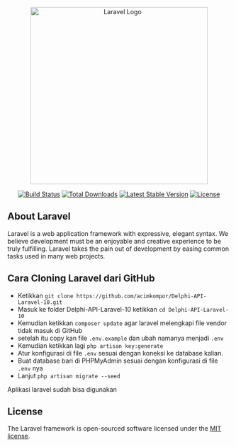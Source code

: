 <p align="center"><a href="https://laravel.com" target="_blank"><img src="https://raw.githubusercontent.com/laravel/art/master/logo-lockup/5%20SVG/2%20CMYK/1%20Full%20Color/laravel-logolockup-cmyk-red.svg" width="400" alt="Laravel Logo"></a></p>

<p align="center">
<a href="https://github.com/laravel/framework/actions"><img src="https://github.com/laravel/framework/workflows/tests/badge.svg" alt="Build Status"></a>
<a href="https://packagist.org/packages/laravel/framework"><img src="https://img.shields.io/packagist/dt/laravel/framework" alt="Total Downloads"></a>
<a href="https://packagist.org/packages/laravel/framework"><img src="https://img.shields.io/packagist/v/laravel/framework" alt="Latest Stable Version"></a>
<a href="https://packagist.org/packages/laravel/framework"><img src="https://img.shields.io/packagist/l/laravel/framework" alt="License"></a>
</p>

## About Laravel

Laravel is a web application framework with expressive, elegant syntax. We believe development must be an enjoyable and creative experience to be truly fulfilling. Laravel takes the pain out of development by easing common tasks used in many web projects.

## Cara Cloning Laravel dari GitHub

-   Ketikkan `git clone https://github.com/acimkompor/Delphi-API-Laravel-10.git`
-   Masuk ke folder Delphi-API-Laravel-10 ketikkan `cd Delphi-API-Laravel-10`
-   Kemudian ketikkan `composer update` agar laravel melengkapi file vendor tidak masuk di GitHub
-   setelah itu copy kan file `.env.example` dan ubah namanya menjadi `.env`
-   Kemudian ketikkan lagi `php artisan key:generate`
-   Atur konfigurasi di file `.env` sesuai dengan koneksi ke database kalian.
-   Buat database bari di PHPMyAdmin sesuai dengan konfigurasi di file `.env` nya
-   Lanjut `php artisan migrate --seed`

Aplikasi laravel sudah bisa digunakan

## License

The Laravel framework is open-sourced software licensed under the [MIT license](https://opensource.org/licenses/MIT).
